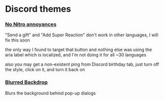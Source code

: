 # Discord themes

### [No Nitro annoyances](https://raw.githubusercontent.com/mekb-turtle/discord-themes/main/no-nitro-annoyances.css)

"Send a gift" and "Add Super Reaction" don't work in other languages, I will fix this soon

the only way I found to target that button and nothing else was using the aria label which is localized, and I'm not doing it for all ~30 languages

also you may get a non-existent ping from Discord birthday tab, just turn off the style, click on it, and turn it back on

### [Blurred Backdrop](https://raw.githubusercontent.com/mekb-turtle/discord-themes/main/blurred-backdrop.css)

Blurs the background behind pop-up dialogs

